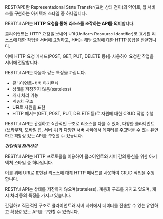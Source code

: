 REST(API)란 Representational State Transfer(표현 상태 전이)의 약어로, 웹 서비스를 구현하는 아키텍처 스타일 중 하나입니다.

RESTful API는 **HTTP 요청을 통해 리소스를 조작하는 API를 의미**합니다. 

클라이언트는 HTTP 요청을 보내어 URI(Uniform Resource Identifier)로 표시된 리소스에 대한 작업을 서버에 요청하고, 서버는 해당 요청에 대한 HTTP 응답을 반환합니다. 

이때 HTTP 요청 메서드(POST, GET, PUT, DELETE 등)를 사용하여 요청한 작업을 서버에 전달합니다.

RESTful API는 다음과 같은 특징을 가집니다.

- 클라이언트-서버 아키텍처
- 상태를 저장하지 않음(stateless)
- 캐시 처리 가능
- 계층화 구조
- URI로 자원을 표현
- HTTP 메서드(GET, POST, PUT, DELETE 등)로 자원에 대한 CRUD 작업 수행

RESTful API는 간결하고 직관적인 구조로 리소스를 다룰 수 있어, 다양한 클라이언트(브라우저, 모바일 앱, 서버 등)와 다양한 서버 사이에서 데이터를 주고받을 수 있는 유연하고 확장성 있는 API를 구현할 수 있습니다.

***간단하게 정리하면***

RESTful API는 HTTP 프로토콜을 이용하여 클라이언트와 서버 간의 통신을 위한 아키텍처 스타일 중 하나입니다. 

이를 위해 URI로 표현된 리소스에 대해 HTTP 메서드를 사용하여 CRUD 작업을 수행합니다. 

RESTful API는 상태를 저장하지 않으며(stateless), 계층화 구조를 가지고 있으며, 캐시 처리 등의 특징을 가지고 있습니다. 

간결하고 직관적인 구조로 클라이언트와 서버 사이에서 데이터를 전송할 수 있는 유연하고 확장성 있는 API를 구현할 수 있습니다.
